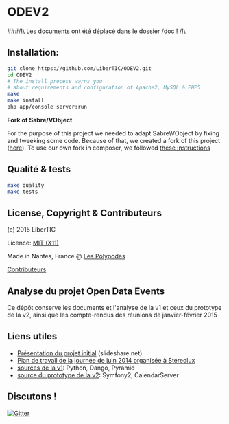 # ODEV2

###/!\ Les documents ont été déplacé dans le dossier /doc ! /!\


## Installation:

```bash
git clone https://github.com/LiberTIC/ODEV2.git
cd ODEV2
# The install process warns you
# about requirements and configuration of Apache2, MySQL & PHP5.
make
make install
php app/console server:run
```

**Fork of Sabre/VObject**

For the purpose of this project we needed to adapt Sabre\VObject by fixing and tweeking some code. Because of that, we created a fork of this project ([here](https://github.com/polypodes/sabre-vobject)).
To use our own fork in composer, we followed [these instructions](http://snippets.khromov.se/composer-use-your-own-fork-for-a-package/)


## Qualité & tests

```bash
make quality
make tests
```

## License, Copyright & Contributeurs

(c) 2015 LiberTIC

Licence: [MIT (X11)](http://en.wikipedia.org/wiki/MIT_License)

Made in Nantes, France @ [Les Polypodes](http://lespolypodes.com)

[Contributeurs](https://github.com/LiberTIC/ODEV2/graphs/contributors)

## Analyse du projet Open Data Events

Ce dépôt conserve les documents et l'analyse de la v1 et ceux du prototype de la v2, ainsi que les compte-rendus des réunions de janvier-février 2015 

## Liens utiles

- [Présentation du projet initial](http://fr.slideshare.net/libertic/lancement-projet-ode-culture) (slideshare.net)
- [Plan de travail de la journée de juin 2014 organisée à Stereolux](http://www.stereolux.org/labo-arts-techs/ouverture-des-donnees-evenementielles-lancement-officiel-du-site-10-06-2014)
- [sources de la v1](https://github.com/LiberTIC/ODE): Python, Dango, Pyramid
- [source du prototype de la v2](https://github.com/polypodes/CalDAVClientPrototype): Symfony2, CalendarServer 

## Discutons !

[![Gitter](https://badges.gitter.im/Join%20Chat.svg)](https://gitter.im/LiberTIC/ODEV2?utm_source=badge&utm_medium=badge&utm_campaign=pr-badge&utm_content=badge)

